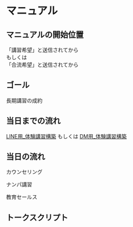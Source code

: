# マニュアル

## マニュアルの開始位置
「講習希望」と送信されてから <br>
もしくは<br>
「合流希望」と送信されてから

## ゴール
長期講習の成約

## 当日までの流れ

[LINE用_体験講習構築](trial-line.md)
もしくは [DM用_体験講習構築](trial-dm.md)

## 当日の流れ
カウンセリング

ナンパ講習

教育セールス

## トークスクリプト
